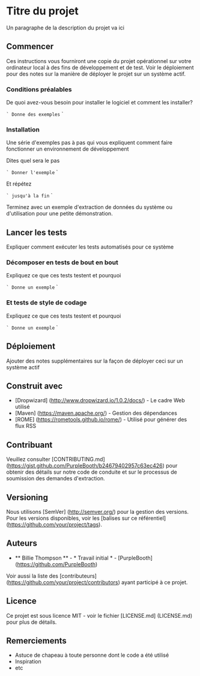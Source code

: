 # Titre du projet

Un paragraphe de la description du projet va ici

## Commencer

Ces instructions vous fourniront une copie du projet opérationnel sur votre ordinateur local à des fins de développement et de test. Voir le déploiement pour des notes sur la manière de déployer le projet sur un système actif.

### Conditions préalables

De quoi avez-vous besoin pour installer le logiciel et comment les installer?

`` `
Donne des exemples
`` `

### Installation

Une série d'exemples pas à pas qui vous expliquent comment faire fonctionner un environnement de développement

Dites quel sera le pas

`` `
Donner l'exemple
`` `

Et répétez

`` `
jusqu'à la fin
`` `

Terminez avec un exemple d'extraction de données du système ou d'utilisation pour une petite démonstration.

## Lancer les tests

Expliquer comment exécuter les tests automatisés pour ce système

### Décomposer en tests de bout en bout

Expliquez ce que ces tests testent et pourquoi

`` `
Donne un exemple
`` `

### Et tests de style de codage

Expliquez ce que ces tests testent et pourquoi

`` `
Donne un exemple
`` `

## Déploiement

Ajouter des notes supplémentaires sur la façon de déployer ceci sur un système actif

## Construit avec

* [Dropwizard] (http://www.dropwizard.io/1.0.2/docs/) - Le cadre Web utilisé
* [Maven] (https://maven.apache.org/) - Gestion des dépendances
* [ROME] (https://rometools.github.io/rome/) - Utilisé pour générer des flux RSS

## Contribuant

Veuillez consulter [CONTRIBUTING.md] (https://gist.github.com/PurpleBooth/b24679402957c63ec426) pour obtenir des détails sur notre code de conduite et sur le processus de soumission des demandes d'extraction.

## Versioning

Nous utilisons [SemVer] (http://semver.org/) pour la gestion des versions. Pour les versions disponibles, voir les [balises sur ce référentiel] (https://github.com/your/project/tags).

## Auteurs

* ** Billie Thompson ** - * Travail initial * - [PurpleBooth] (https://github.com/PurpleBooth)

Voir aussi la liste des [contributeurs] (https://github.com/your/project/contributors) ayant participé à ce projet.

## Licence

Ce projet est sous licence MIT - voir le fichier [LICENSE.md] (LICENSE.md) pour plus de détails.

## Remerciements

* Astuce de chapeau à toute personne dont le code a été utilisé
* Inspiration
* etc
